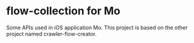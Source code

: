 # flow-collection for Mo

Some APIs used in iOS application Mo. This project is based on the other project named crawler-flow-creator.